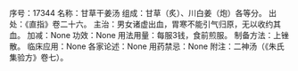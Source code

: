 序号：17344
名称：甘草干姜汤
组成：甘草（炙）、川白姜（炮）各等分。
出处：《直指》卷二十六。
主治：男女诸虚出血，胃寒不能引气归原，无以收约其血。
加减：None
功效：None
用法用量：每服3钱，食前煎服。
制备方法：上锉散。
临床应用：None
各家论述：None
用药禁忌：None
附注：二神汤（《朱氏集验方》卷七）。
